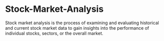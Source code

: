 # Stock-Market-Analysis
Stock market analysis is the process of examining and evaluating historical and current stock market data to gain insights into the performance of individual stocks, sectors, or the overall market. 
